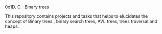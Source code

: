 0x1D. C - Binary trees

This repository contains projects and tasks that helps to elucidates the concept of Binary trees
, binary search trees, AVL trees, trees traversal and heaps.
